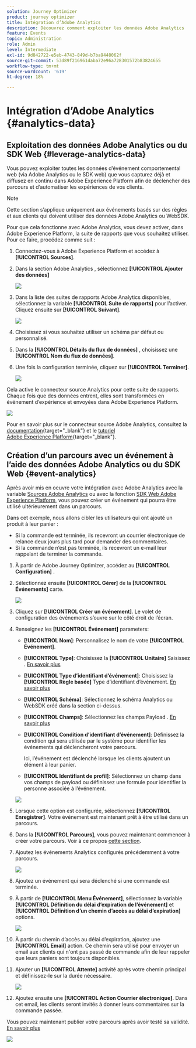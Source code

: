 ```yaml
---
solution: Journey Optimizer
product: journey optimizer
title: Intégration d’Adobe Analytics
description: Découvrez comment exploiter les données Adobe Analytics
feature: Events
topic: Administration
role: Admin
level: Intermediate
exl-id: 9d842722-e5eb-4743-849d-b7ba9448062f
source-git-commit: 53d89f216961daba72e96a728301572b83824655
workflow-type: tm+mt
source-wordcount: '619'
ht-degree: 18%

---
```


# Intégration d’Adobe Analytics {#analytics-data}

## Exploitation des données Adobe Analytics ou du SDK Web {#leverage-analytics-data}

Vous pouvez exploiter toutes les données d’événement comportemental web (via Adobe Analytics ou le SDK web) que vous capturez déjà et diffusez en continu dans Adobe Experience Platform afin de déclencher des parcours et d’automatiser les expériences de vos clients.

>[!NOTE]
>
>Cette section s’applique uniquement aux événements basés sur des règles et aux clients qui doivent utiliser des données Adobe Analytics ou WebSDK.

Pour que cela fonctionne avec Adobe Analytics, vous devez activer, dans Adobe Experience Platform, la suite de rapports que vous souhaitez utiliser. Pour ce faire, procédez comme suit :

1. Connectez-vous à Adobe Experience Platform et accédez à **[!UICONTROL Sources]**.

1. Dans la section Adobe Analytics , sélectionnez **[!UICONTROL Ajouter des données]**

   ![](assets/ajo-aa_1.png)

1. Dans la liste des suites de rapports Adobe Analytics disponibles, sélectionnez la variable **[!UICONTROL Suite de rapports]** pour l’activer. Cliquez ensuite sur **[!UICONTROL Suivant]**.

   ![](assets/ajo-aa_2.png)

1. Choisissez si vous souhaitez utiliser un schéma par défaut ou personnalisé.

1. Dans la **[!UICONTROL Détails du flux de données]** , choisissez une **[!UICONTROL Nom du flux de données]**.

1. Une fois la configuration terminée, cliquez sur **[!UICONTROL Terminer]**.

   ![](assets/ajo-aa_3.png)

Cela active le connecteur source Analytics pour cette suite de rapports. Chaque fois que des données entrent, elles sont transformées en événement d’expérience et envoyées dans Adobe Experience Platform.

![](assets/ajo-aa_4.png)

Pour en savoir plus sur le connecteur source Adobe Analytics, consultez la [documentation](https://experienceleague.adobe.com/docs/experience-platform/sources/connectors/adobe-applications/analytics.html?lang=fr){target=&quot;_blank&quot;} et le [tutoriel Adobe Experience Platform](https://experienceleague.adobe.com/docs/experience-platform/sources/ui-tutorials/create/adobe-applications/analytics.html?lang=fr){target=&quot;_blank&quot;}.

## Création d’un parcours avec un événement à l’aide des données Adobe Analytics ou du SDK Web {#event-analytics}

Après avoir mis en oeuvre votre intégration avec Adobe Analytics avec la variable [Sources Adobe Analytics](#leverage-analytics-data) ou avec la fonction [SDK Web Adobe Experience Platform](https://experienceleague.adobe.com/docs/experience-platform/edge/home.html?lang=fr), vous pouvez créer un événement qui pourra être utilisé ultérieurement dans un parcours.

Dans cet exemple, nous allons cibler les utilisateurs qui ont ajouté un produit à leur panier :

* Si la commande est terminée, ils recevront un courrier électronique de relance deux jours plus tard pour demander des commentaires.
* Si la commande n’est pas terminée, ils recevront un e-mail leur rappelant de terminer la commande.

1. À partir de Adobe Journey Optimizer, accédez au **[!UICONTROL Configuration]** .

1. Sélectionnez ensuite **[!UICONTROL Gérer]** de la **[!UICONTROL Événements]** carte.

   ![](assets/ajo-aa_5.png)

1. Cliquez sur **[!UICONTROL Créer un événement]**. Le volet de configuration des événements s’ouvre sur le côté droit de l’écran.

1. Renseignez les **[!UICONTROL Événement]** parameters:

   * **[!UICONTROL Nom]**: Personnalisez le nom de votre **[!UICONTROL Événement]**.
   * **[!UICONTROL Type]**: Choisissez la **[!UICONTROL Unitaire]** Saisissez . [En savoir plus](../event/about-events.md)
   * **[!UICONTROL Type d’identifiant d’événement]**: Choisissez la **[!UICONTROL Règle basée]** Type d’identifiant d’événement. [En savoir plus](../event/about-events.md#event-id-type)
   * **[!UICONTROL Schéma]**: Sélectionnez le schéma Analytics ou WebSDK créé dans la section ci-dessus.
   * **[!UICONTROL Champs]**: Sélectionnez les champs Payload . [En savoir plus](../event/about-creating.md#define-the-payload-fields)
   * **[!UICONTROL Condition d’identifiant d’événement]**: Définissez la condition qui sera utilisée par le système pour identifier les événements qui déclencheront votre parcours.

      Ici, l’événement est déclenché lorsque les clients ajoutent un élément à leur panier.
   * **[!UICONTROL Identifiant de profil]**: Sélectionnez un champ dans vos champs de payload ou définissez une formule pour identifier la personne associée à l’événement.

   ![](assets/ajo-aa_6.png)

1. Lorsque cette option est configurée, sélectionnez **[!UICONTROL Enregistrer]**. Votre événement est maintenant prêt à être utilisé dans un parcours.

1. Dans la **[!UICONTROL Parcours]**, vous pouvez maintenant commencer à créer votre parcours. Voir à ce propos [cette section](../building-journeys/journey-gs.md).

1. Ajoutez les événements Analytics configurés précédemment à votre parcours.

   ![](assets/ajo-aa_8.png)

1. Ajoutez un événement qui sera déclenché si une commande est terminée.

1. À partir de **[!UICONTROL Menu Événement]**, sélectionnez la variable **[!UICONTROL Définition du délai d’expiration de l’événement]** et **[!UICONTROL Définition d’un chemin d’accès au délai d’expiration]** options.

   ![](assets/ajo-aa_9.png)

1. À partir du chemin d’accès au délai d’expiration, ajoutez une **[!UICONTROL Email]** action. Ce chemin sera utilisé pour envoyer un email aux clients qui n&#39;ont pas passé de commande afin de leur rappeler que leurs paniers sont toujours disponibles.

1. Ajouter un **[!UICONTROL Attente]** activité après votre chemin principal et définissez-le sur la durée nécessaire.

   ![](assets/ajo-aa_10.png)

1. Ajoutez ensuite une **[!UICONTROL Action Courrier électronique]**. Dans cet email, les clients seront invités à donner leurs commentaires sur la commande passée.

Vous pouvez maintenant publier votre parcours après avoir testé sa validité. [En savoir plus](../building-journeys/publishing-the-journey.md)

![](assets/ajo-aa_7.png)

